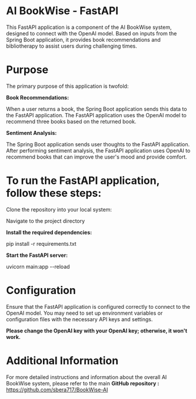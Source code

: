 # **AI BookWise - FastAPI**
This FastAPI application is a component of the AI BookWise system, designed to connect with the OpenAI model. Based on inputs from the Spring Boot application, it provides book recommendations and bibliotherapy to assist users during challenging times.

# **Purpose**
The primary purpose of this application is twofold:

**Book Recommendations:**

When a user returns a book, the Spring Boot application sends this data to the FastAPI application.
The FastAPI application uses the OpenAI model to recommend three books based on the returned book.

**Sentiment Analysis:**

The Spring Boot application sends user thoughts to the FastAPI application.
After performing sentiment analysis, the FastAPI application uses OpenAI to recommend books that can improve the user's mood and provide comfort.

# **To run the FastAPI application, follow these steps:**

Clone the repository into your local system:

Navigate to the project directory

**Install the required dependencies:**

pip install -r requirements.txt

**Start the FastAPI server:**

uvicorn main:app --reload

# **Configuration**
Ensure that the FastAPI application is configured correctly to connect to the OpenAI model. You may need to set up environment variables or configuration files with the necessary API keys and settings.

**Please change the OpenAI key with your OpenAI key; otherwise, it won't work.**

# **Additional Information**
For more detailed instructions and information about the overall AI BookWise system, please refer to the main **GitHub repository :** https://github.com/sbera717/BookWise-AI


